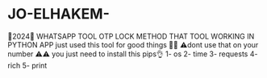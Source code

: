 # JO-ELHAKEM-
👿2024👿
WHATSAPP TOOL OTP LOCK METHOD
THAT TOOL WORKING IN PYTHON APP just used this tool for good things
👹👿 ⚠️dont use that on your number ⚠️⚠️
you just need to install this pips👌
1- os 2- time 3- requests 4- rich 5- print
